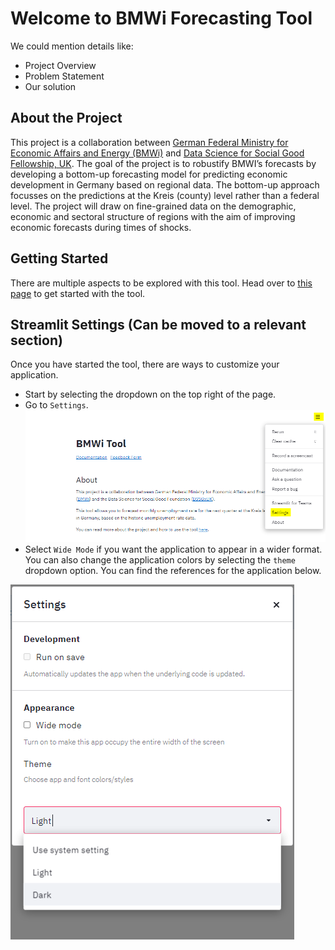 # Welcome to BMWi Forecasting Tool

We could mention details like:

- Project Overview 
- Problem Statement 
- Our solution 

## About the Project 

This project is a collaboration between [German Federal Ministry for Economic Affairs and Energy (BMWi)](https://www.bmwi.de/Navigation/EN/Home/home.html) and [Data Science for Social Good Fellowship, UK](https://warwick.ac.uk/research/data-science/warwick-data/dssgx/). The goal of the project is to robustify BMWI’s forecasts by developing a bottom-up forecasting model for predicting economic development in Germany based on regional data. The bottom-up approach focusses on the predictions at the Kreis (county) level rather than a federal level. The project will draw on fine-grained data on the demographic, economic and sectoral structure of regions with the aim of improving economic forecasts during times of shocks. 

<!-- ## About the Tool  -->


## Getting Started 

There are multiple aspects to be explored with this tool. Head over to [this page](start/start.md) to get started with the tool. 

## Streamlit Settings (Can be moved to a relevant section)

Once you have started the tool, there are ways to customize your application.

- Start by selecting the dropdown on the top right of the page. 
- Go to `Settings`.
![settings launch](./images/settings_start.PNG)
- Select `Wide Mode` if you want the application to appear in a wider format. You can also change the application colors by selecting the `theme` dropdown option. You can find the references for the application below. 

![settings](./images/settings.PNG)